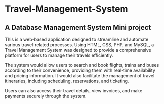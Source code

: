 # Travel-Management-System
## A Database Management System Mini project


This is a web-based application designed to streamline and automate various travel-related processes. Using HTML, CSS, PHP, and MySQL, a Travel Management System was designed to provide a comprehensive platform for users to manage their travels efficiently.

The system would allow users to search and book flights, trains and buses according to their convenience, providing them with real-time availability and pricing information. It would also facilitate the management of travel itineraries, including scheduling, reservations, and ticketing.

Users can also access their travel details, view invoices, and make payments securely through the system.
